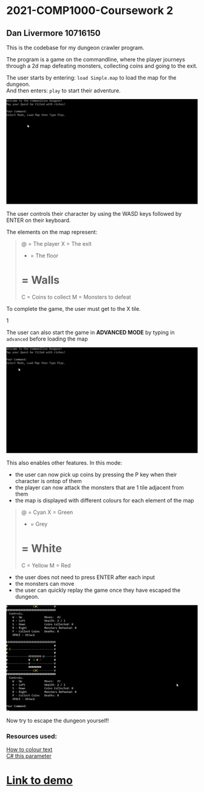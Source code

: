 # 2021-COMP1000-Coursework 2
## Dan Livermore 10716150

This is the codebase for my dungeon crawler program.

The program is a game on the commandline, where the player journeys through a 2d map defeating monsters, collecting coins and going to the exit.

The user starts by entering: ``` load Simple.map ``` to load the map for the dungeon. <br />
And then enters: ``` play ``` to start their adventure. <br />

![](gif1.gif)

The user controls their character by using the WASD keys followed by ENTER on their keyboard. <br />

The elements on the map represent: <br />
> @ = The player
> X = The exit
> - = The floor
> # = Walls
> C = Coins to collect
> M = Monsters to defeat

To complete the game, the user must get to the X tile.

1[](gif4.gif)

The user can also start the game in **ADVANCED MODE** by typing in ``` advanced ``` before loading the map <br />

![](gif2.gif)

This also enables other features. In this mode: <br />
- the user can now pick up coins by pressing the P key when their character is ontop of them
- the player can now attack the monsters that are 1 tile adjacent from them
- the map is displayed with different colours for each element of the map
> @ = Cyan
> X = Green
> - = Grey
> # = White
> C = Yellow
> M = Red
- the user does not need to press ENTER after each input
- the monsters can move
- the user can quickly replay the game once they have escaped the dungeon.

![](gif3.gif)


Now try to escape the dungeon yourself!


### Resources used: <br />
[How to colour text](https://www.tutorialspoint.com/how-to-change-the-foreground-color-of-text-in-chash-console) <br />
[C# this parameter](https://docs.microsoft.com/en-us/dotnet/csharp/language-reference/keywords/this) <br />


# [Link to demo](https://youtu.be/tw-2qRdt0R0) 

